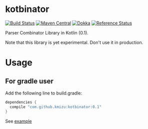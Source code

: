 # kotbinator 

[![Build Status](https://travis-ci.org/kmizu/kotbinator.png?branch=master)](https://travis-ci.org/kmizu/kotbinator)
[![Maven Central](https://maven-badges.herokuapp.com/maven-central/com.github.kmizu/kotbinator/badge.svg)](https://maven-badges.herokuapp.com/maven-central/com.github.kmizu/kotbinator)
[![Dokka](http://javadoc-badge.appspot.com/com.github.kmizu/kotbinator.svg?label=javadoc)](http://javadoc-badge.appspot.com/com.github.kmizu/kotbinator/index.html)
[![Reference Status](https://www.versioneye.com/java/com.github.kmizu:kotbinator/reference_badge.svg?style=flat)](https://www.versioneye.com/java/com.github.kmizu:kotbinator/references)

Parser Combinator Library in Kotlin (0.1).

Note that this library is yet experimental.  Don't use it in production.

# Usage

## For gradle user

Add the following line to build.gradle:

```groovy
dependencies {
  compile "com.github.kmizu:kotbinator:0.1"
}

```

See [example](https://github.com/kmizu/kotbinator/blob/master/src/main/kotlin/com/github/kmizu/kotbinator/example/Main.kt)
